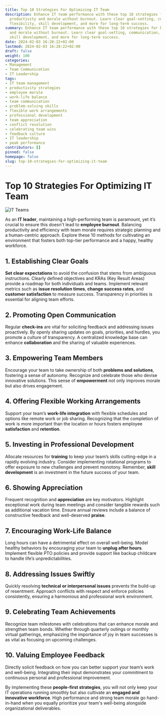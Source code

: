 ```yaml
---
title: Top 10 Strategies For Optimizing IT Team
description: Enhance IT team performance with these top 10 strategies for boosting
  productivity and morale without burnout. Learn clear goal-setting, communication,
  flexibility, skill development, and more for long-term success.
summary: Enhance IT team performance with these top 10 strategies for boosting productivity
  and morale without burnout. Learn clear goal-setting, communication, flexibility,
  skill development, and more for long-term success.
date: 2024-02-03 16:28:22+02:00
lastmod: 2024-02-03 16:28:22+02:00
draft: false
weight: 100
categories:
- Management
- Team Communication
- IT Leadership
tags:
- IT team management
- productivity strategies
- employee morale
- work-life balance
- team communication
- problem-solving skills
- flexible work arrangements
- professional development
- team appreciation
- conflict resolution
- celebrating team wins
- feedback culture
- IT leadership
- peak performance
contributors: []
pinned: false
homepage: false
slug: top-10-strategies-for-optimizing-it-team
---
```



# Top 10 Strategies For Optimizing IT Team

![IT Teams](https://cdn.sa.net/2024/02/06/TNZgOfoBqCsI5Xe.png)

As an **IT leader**, maintaining a high-performing team is paramount, yet it’s crucial to ensure this doesn't lead to **employee burnout**. Balancing productivity and efficiency with team morale requires strategic planning and a human-centric approach. Explore these 10 methods for cultivating an environment that fosters both top-tier performance and a happy, healthy workforce.

## 1. Establishing Clear Goals
**Set clear expectations** to avoid the confusion that stems from ambiguous instructions. Clearly defined objectives and KRAs (Key Result Areas) provide a roadmap for both individuals and teams. Implement relevant metrics such as **issue resolution times**, **change success rates**, and **customer satisfaction** to measure success. Transparency in priorities is essential for aligning team efforts.

## 2. Promoting Open Communication
Regular **check-ins** are vital for soliciting feedback and addressing issues proactively. By openly sharing updates on goals, priorities, and hurdles, you promote a culture of transparency. A centralized knowledge base can enhance **collaboration** and the sharing of valuable experiences.

## 3. Empowering Team Members
Encourage your team to take ownership of both **problems and solutions**, fostering a sense of autonomy. Recognize and celebrate those who devise innovative solutions. This sense of **empowerment** not only improves morale but also drives engagement.

## 4. Offering Flexible Working Arrangements
Support your team’s **work-life integration** with flexible schedules and options like remote work or job sharing. Recognizing that the completion of work is more important than the location or hours fosters employee **satisfaction** and **retention**.

## 5. Investing in Professional Development
Allocate resources for **training** to keep your team’s skills cutting-edge in a rapidly evolving industry. Consider implementing rotational programs to offer exposure to new challenges and prevent monotony. Remember, **skill development** is an investment in the future success of your team.

## 6. Showing Appreciation
Frequent recognition and **appreciation** are key motivators. Highlight exceptional work during team meetings and consider tangible rewards such as additional vacation time. Ensure annual reviews include a balance of constructive feedback and well-deserved **praise**.

## 7. Encouraging Work-Life Balance
Long hours can have a detrimental effect on overall well-being. Model healthy behaviors by encouraging your team to **unplug after hours**. Implement flexible PTO policies and provide support like backup childcare to handle life’s unpredictabilities.

## 8. Addressing Issues Swiftly
Quickly resolving **technical or interpersonal issues** prevents the build-up of resentment. Approach conflicts with respect and enforce policies consistently, ensuring a harmonious and professional work environment.

## 9. Celebrating Team Achievements
Recognize team milestones with celebrations that can enhance morale and strengthen team bonds. Whether through quarterly outings or monthly virtual gatherings, emphasizing the importance of joy in team successes is as vital as focusing on upcoming challenges.

## 10. Valuing Employee Feedback
Directly solicit feedback on how you can better support your team’s work and well-being. Integrating their input demonstrates your commitment to continuous personal and professional improvement.

By implementing these **people-first strategies**, you will not only keep your IT operations running smoothly but also cultivate an **engaged and innovative workforce**. High performance and strong team morale go hand-in-hand when you equally prioritize your team's well-being alongside organizational deliverables.